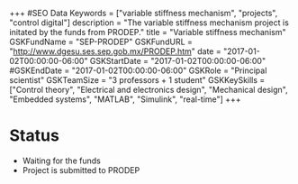 +++
#SEO Data
Keywords = ["variable stiffness mechanism", "projects", "control digital"]
description = "The variable stiffness mechanism project is initated by the funds from PRODEP."
title = "Variable stiffness mechanism"
GSKFundName = "SEP-PRODEP"
GSKFundURL = "http://www.dgesu.ses.sep.gob.mx/PRODEP.htm"
date			=	"2017-01-02T00:00:00-06:00"
GSKStartDate	=	"2017-01-02T00:00:00-06:00"
#GSKEndDate		=	"2017-01-02T00:00:00-06:00"
GSKRole = "Principal scientist"
GSKTeamSize = "3 professors + 1 student"
GSKKeySkills = ["Control theory", "Electrical and electronics design", "Mechanical design", "Embedded systems", "MATLAB", "Simulink", "real-time"]
+++

# Status
* Waiting for the funds
* Project is submitted to PRODEP




